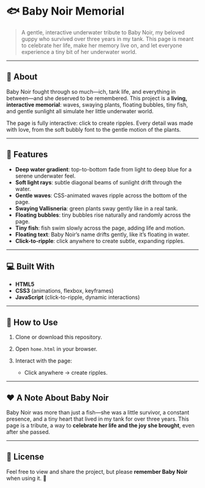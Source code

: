 # 🐟 Baby Noir Memorial

> A gentle, interactive underwater tribute to Baby Noir, my beloved guppy who survived over three years in my tank. This page is meant to celebrate her life, make her memory live on, and let everyone experience a tiny bit of her underwater world.

---

## 🌊 About

Baby Noir fought through so much—ich, tank life, and everything in between—and she deserved to be remembered. This project is a **living, interactive memorial**: waves, swaying plants, floating bubbles, tiny fish, and gentle sunlight all simulate her little underwater world.

The page is fully interactive: click to create ripples. Every detail was made with love, from the soft bubbly font to the gentle motion of the plants.

---

## 🎨 Features

* **Deep water gradient**: top-to-bottom fade from light to deep blue for a serene underwater feel.
* **Soft light rays**: subtle diagonal beams of sunlight drift through the water.
* **Gentle waves**: CSS-animated waves ripple across the bottom of the page.
* **Swaying Vallisneria**: green plants sway gently like in a real tank.
* **Floating bubbles**: tiny bubbles rise naturally and randomly across the page.
* **Tiny fish**: fish swim slowly across the page, adding life and motion.
* **Floating text**: Baby Noir’s name drifts gently, like it’s floating in water.
* **Click-to-ripple**: click anywhere to create subtle, expanding ripples.

---

## 💻 Built With

* **HTML5**
* **CSS3** (animations, flexbox, keyframes)
* **JavaScript** (click-to-ripple, dynamic interactions)

---

## 🐠 How to Use

1. Clone or download this repository.
2. Open `home.html` in your browser.
3. Interact with the page:

   * Click anywhere → create ripples.

   

---

## ❤️ A Note About Baby Noir

Baby Noir was more than just a fish—she was a little survivor, a constant presence, and a tiny heart that lived in my tank for over three years. This page is a tribute, a way to **celebrate her life and the joy she brought**, even after she passed.

---
## 📜 License

Feel free to view and share the project, but please **remember Baby Noir** when using it. 💛

